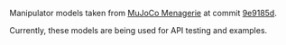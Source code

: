 Manipulator models taken from [MuJoCo Menagerie](https://github.com/google-deepmind/mujoco_menagerie) at commit [9e9185d](https://github.com/google-deepmind/mujoco_menagerie/commit/9e9185d772df5812346ae4668def8117b354bbae).

Currently, these models are being used for API testing and examples.
